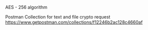 
AES - 256 algorithm

Postman Collection for text and file crypto request
https://www.getpostman.com/collections/f12246b2ac128c4660af


